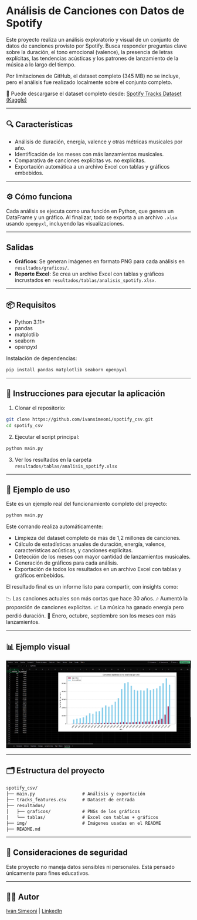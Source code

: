 # Análisis de Canciones con Datos de Spotify

Este proyecto realiza un análisis exploratorio y visual de un conjunto de datos de canciones provisto por Spotify. Busca responder preguntas clave sobre la duración, el tono emocional (valence), la presencia de letras explícitas, las tendencias acústicas y los patrones de lanzamiento de la música a lo largo del tiempo.

Por limitaciones de GitHub, el dataset completo (345 MB) no se incluye, pero el análisis fue realizado localmente sobre el conjunto completo.

📁 Puede descargarse el dataset completo desde: [Spotify Tracks Dataset (Kaggle)](https://www.kaggle.com/datasets/rodolfofigueroa/spotify-12m-songs?resource=download)

---

## 🔍 Características

* Análisis de duración, energía, valence y otras métricas musicales por año.
* Identificación de los meses con más lanzamientos musicales.
* Comparativa de canciones explícitas vs. no explícitas.
* Exportación automática a un archivo Excel con tablas y gráficos embebidos.

---

## ⚙️ Cómo funciona

Cada análisis se ejecuta como una función en Python, que genera un DataFrame y un gráfico. Al finalizar, todo se exporta a un archivo `.xlsx` usando `openpyxl`, incluyendo las visualizaciones.

---

## Salidas

- **Gráficos**: Se generan imágenes en formato PNG para cada análisis en `resultados/graficos/`.
- **Reporte Excel**: Se crea un archivo Excel con tablas y gráficos incrustados en `resultados/tablas/analisis_spotify.xlsx`.

---

## 📦 Requisitos

* Python 3.11+
* pandas
* matplotlib
* seaborn
* openpyxl

Instalación de dependencias:

```bash
pip install pandas matplotlib seaborn openpyxl
```

---

## 🚀 Instrucciones para ejecutar la aplicación

1. Clonar el repositorio:

```bash
git clone https://github.com/ivansimeoni/spotify_csv.git
cd spotify_csv
```

2. Ejecutar el script principal:

```bash
python main.py
```

3. Ver los resultados en la carpeta `resultados/tablas/analisis_spotify.xlsx`

---

## 🧪 Ejemplo de uso

Este es un ejemplo real del funcionamiento completo del proyecto:

```bash
python main.py
```

Este comando realiza automáticamente:

* Limpieza del dataset completo de más de 1,2 millones de canciones.
* Cálculo de estadísticas anuales de duración, energía, valence, características acústicas, y canciones explícitas.
* Detección de los meses con mayor cantidad de lanzamientos musicales.
* Generación de gráficos para cada análisis.
* Exportación de todos los resultados en un archivo Excel con tablas y gráficos embebidos.

El resultado final es un informe listo para compartir, con insights como:

📉 Las canciones actuales son más cortas que hace 30 años.
🎶 Aumentó la proporción de canciones explícitas.
📈 La música ha ganado energía pero perdió duración.
📅 Enero, octubre, septiembre son los meses con más lanzamientos.

---

## 📊 Ejemplo visual

![Gráfico de canciones explicitas](img/grafico.png)

---

## 🗂️ Estructura del proyecto

```
spotify_csv/
├── main.py                  # Análisis y exportación
├── tracks_features.csv      # Dataset de entrada
├── resultados/
│   ├── graficos/            # PNGs de los gráficos
│   └── tablas/              # Excel con tablas + gráficos
├── img/                     # Imágenes usadas en el README
├── README.md
```

---

## 🔐 Consideraciones de seguridad

Este proyecto no maneja datos sensibles ni personales. Está pensado únicamente para fines educativos.

---

## 👨‍💼 Autor

[Iván Simeoni](https://github.com/ivansimeoni) | [LinkedIn](https://www.linkedin.com/in/ivansimeoni)

